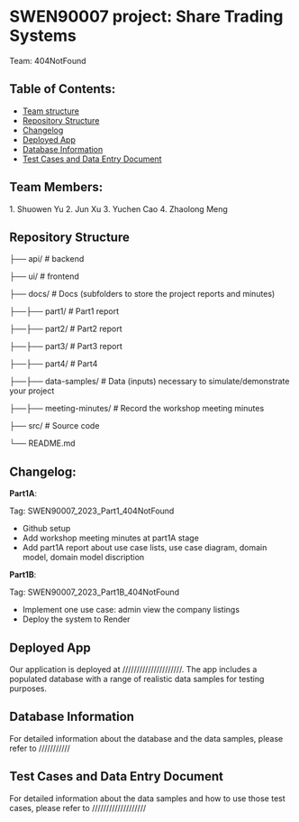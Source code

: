 # SWEN90007 project: Share Trading Systems
Team: 404NotFound

## Table of Contents:

* <a href="#TeamMember">Team structure</a><br>
* <a href="#Struct">Repository Structure</a><br>
* <a href="#ChangeLog">Changelog</a><br>
* <a href="#Deployed App">Deployed App</a><be>
* <a href="#Database Information">Database Information</a><be>
* <a href="#Test Cases and Data Entry Document">Test Cases and Data Entry Document</a><br>

<h2 id="TeamMember">Team Members:</h2>
1. Shuowen Yu
2. Jun Xu
3. Yuchen Cao
4. Zhaolong Meng

<h2 id="Struct">Repository Structure</h2>

├── api/ # backend

├── ui/ # frontend

├── docs/ # Docs (subfolders to store the project reports and minutes)

├──├── part1/ # Part1 report

├──├── part2/ # Part2 report

├──├── part3/ # Part3 report

├──├── part4/ # Part4

├──├── data-samples/ # Data (inputs) necessary to simulate/demonstrate your project

├──├── meeting-minutes/ # Record the workshop meeting minutes

├── src/ # Source code

└── README.md

<h2 id="ChangeLog">Changelog:</h2>

**Part1A**:

Tag: SWEN90007_2023_Part1_404NotFound

- Github setup
- Add workshop meeting minutes at part1A stage
- Add part1A report about use case lists, use case diagram, domain model, domain model discription

 **Part1B**:

 Tag: SWEN90007_2023_Part1B_404NotFound

 - Implement one use case: admin view the company listings
 - Deploy the system to Render

<h2 id="Deployed App">Deployed App</h2>
Our application is deployed at /////////////////////. The app includes a populated database with a range of realistic data samples for testing purposes.

<h2 id="Database Information">Database Information</h2>
For detailed information about the database and the data samples, please refer to ///////////

<h2 id="Test Cases and Data Entry Document">Test Cases and Data Entry Document</h2>
For detailed information about the data samples and how to use those test cases, please refer to ///////////////////

